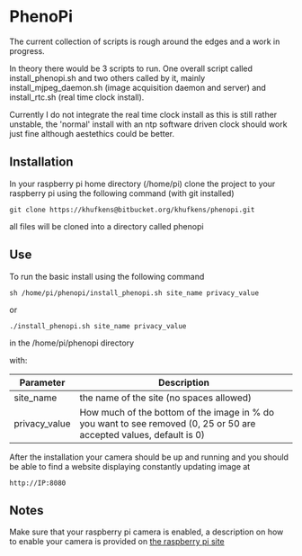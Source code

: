 # PhenoPi

The current collection of scripts is rough around the edges and a work in progress.

In theory there would be 3 scripts to run. One overall script called install_phenopi.sh and two others called by it, mainly install\_mjpeg\_daemon.sh (image acquisition daemon and server) and install\_rtc.sh (real time clock install).

Currently I do not integrate the real time clock install as this is still rather unstable, the 'normal' install with an ntp software driven clock should work just fine although aestethics could be better.

## Installation

In your raspberry pi home directory (/home/pi) clone the project to your raspberry pi using the following command (with git installed)

	git clone https://khufkens@bitbucket.org/khufkens/phenopi.git

all files will be cloned into a directory called phenopi

## Use

To run the basic install using the following command

	sh /home/pi/phenopi/install_phenopi.sh site_name privacy_value
	
or

	./install_phenopi.sh site_name privacy_value

in the /home/pi/phenopi directory

with:

Parameter     | Description                    	
------------- | ------------------------------ 	
site_name	      | the name of the site (no spaces allowed)
privacy_value	      | How much of the bottom of the image in % do you want to see removed (0, 25 or 50 are accepted values, default is 0)


After the installation your camera should be up and running and you should be able to find a website displaying constantly updating image at

	http://IP:8080

## Notes

Make sure that your raspberry pi camera is enabled, a description on how to enable your camera is provided on [the raspberry pi site](https://www.raspberrypi.org/documentation/usage/camera/)
